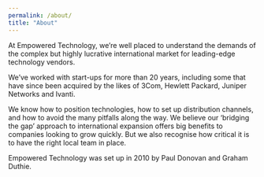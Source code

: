 ```yaml
---
permalink: /about/
title: "About"
---
```


At Empowered Technology, we’re well placed to understand the demands of the complex but highly lucrative international market for leading-edge technology vendors.

We’ve worked with start-ups for more than 20 years, including some that have since been acquired by the likes of 3Com, Hewlett Packard, Juniper Networks and Ivanti.

We know how to position technologies, how to set up distribution channels, and how to avoid the many pitfalls along the way. We believe our ‘bridging the gap’ approach to international expansion offers big benefits to companies looking to grow quickly. But we also recognise how critical it is to have the right local team in place.

Empowered Technology was set up in 2010 by Paul Donovan and Graham Duthie.